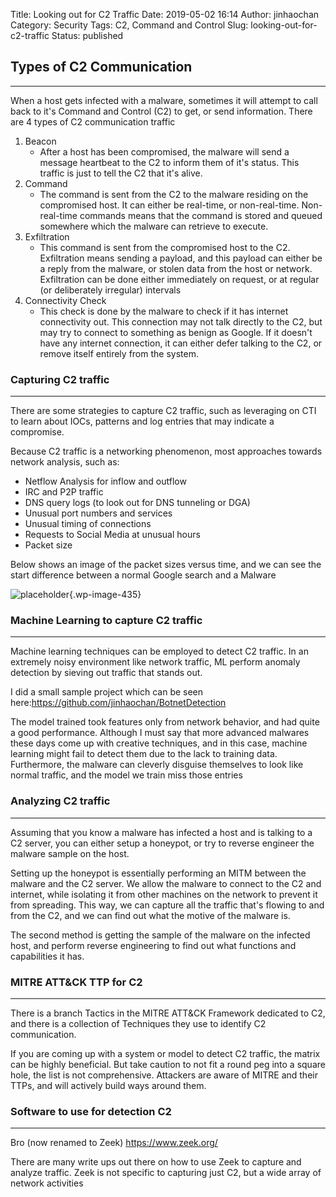 Title: Looking out for C2 Traffic
Date: 2019-05-02 16:14
Author: jinhaochan
Category: Security
Tags: C2, Command and Control
Slug: looking-out-for-c2-traffic
Status: published



Types of C2 Communication
-------------------------





------------------------------------------------------------------------



</p>


When a host gets infected with a malware, sometimes it will attempt to call back to it's Command and Control (C2) to get, or send information. There are 4 types of C2 communication traffic



<!-- wp:list {"ordered":true} -->

1.  Beacon
    -   After a host has been compromised, the malware will send a message heartbeat to the C2 to inform them of it's status. This traffic is just to tell the C2 that it's alive.
2.  Command
    -   The command is sent from the C2 to the malware residing on the compromised host. It can either be real-time, or non-real-time. Non-real-time commands means that the command is stored and queued somewhere which the malware can retrieve to execute.
3.  Exfiltration
    -   This command is sent from the compromised host to the C2. Exfiltration means sending a payload, and this payload can either be a reply from the malware, or stolen data from the host or network. Exfiltration can be done either immediately on request, or at regular (or deliberately irregular) intervals
4.  Connectivity Check
    -   This check is done by the malware to check if it has internet connectivity out. This connection may not talk directly to the C2, but may try to connect to something as benign as Google. If it doesn't have any internet connection, it can either defer talking to the C2, or remove itself entirely from the system.



<!-- wp:heading {"level":3} -->

### Capturing C2 traffic





------------------------------------------------------------------------



</p>


There are some strategies to capture C2 traffic, such as leveraging on CTI to learn about IOCs, patterns and log entries that may indicate a compromise.





Because C2 traffic is a networking phenomenon, most approaches towards network analysis, such as:





-   Netflow Analysis for inflow and outflow
-   IRC and P2P traffic
-   DNS query logs (to look out for DNS tunneling or DGA)
-   Unusual port numbers and services
-   Unusual timing of connections
-   Requests to Social Media at unusual hours
-   Packet size





Below shows an image of the packet sizes versus time, and we can see the start difference between a normal Google search and a Malware



<!-- wp:image {"id":435,"align":"center"} -->

>


![placeholder]({attach}media/2019/05/eta-blake-fig-2.png){.wp-image-435}






<!-- wp:heading {"level":3} -->

### Machine Learning to capture C2 traffic





------------------------------------------------------------------------



</p>


Machine learning techniques can be employed to detect C2 traffic. In an extremely noisy environment like network traffic, ML perform anomaly detection by sieving out traffic that stands out.





I did a small sample project which can be seen here:<https://github.com/jinhaochan/BotnetDetection>





The model trained took features only from network behavior, and had quite a good performance. Although I must say that more advanced malwares these days come up with creative techniques, and in this case, machine learning might fail to detect them due to the lack to training data. Furthermore, the malware can cleverly disguise themselves to look like normal traffic, and the model we train miss those entries



<!-- wp:heading {"level":3} -->

### Analyzing C2 traffic





------------------------------------------------------------------------



</p>


Assuming that you know a malware has infected a host and is talking to a C2 server, you can either setup a honeypot, or try to reverse engineer the malware sample on the host.





Setting up the honeypot is essentially performing an MITM between the malware and the C2 server. We allow the malware to connect to the C2 and internet, while isolating it from other machines on the network to prevent it from spreading. This way, we can capture all the traffic that's flowing to and from the C2, and we can find out what the motive of the malware is.





The second method is getting the sample of the malware on the infected host, and perform reverse engineering to find out what functions and capabilities it has.



<!-- wp:heading {"level":3} -->

### MITRE ATT&CK TTP for C2





------------------------------------------------------------------------



</p>


There is a branch Tactics in the MITRE ATT&CK Framework dedicated to C2, and there is a collection of Techniques they use to identify C2 communication.





If you are coming up with a system or model to detect C2 traffic, the matrix can be highly beneficial. But take caution to not fit a round peg into a square hole, the list is not comprehensive. Attackers are aware of MITRE and their TTPs, and will actively build ways around them.



<!-- wp:heading {"level":3} -->

### Software to use for detection C2





------------------------------------------------------------------------



</p>


Bro (now renamed to Zeek) <https://www.zeek.org/>





There are many write ups out there on how to use Zeek to capture and analyze traffic. Zeek is not specific to capturing just C2, but a wide array of network activities


